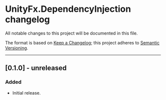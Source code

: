 # UnityFx.DependencyInjection changelog
All notable changes to this project will be documented in this file.

The format is based on [Keep a Changelog](http://keepachangelog.com/); this project adheres to [Semantic Versioning](http://semver.org/).

-----------------------
## [0.1.0] - unreleased

### Added
- Initial release.

